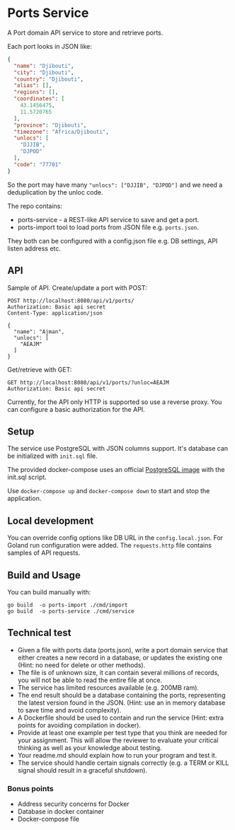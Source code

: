 # Ports Service
A Port domain API service to store and retrieve ports.

Each port looks in JSON like: 
```json
{
  "name": "Djibouti",
  "city": "Djibouti",
  "country": "Djibouti",
  "alias": [],
  "regions": [],
  "coordinates": [
    43.1456475,
    11.5720765
  ],
  "province": "Djibouti",
  "timezone": "Africa/Djibouti",
  "unlocs": [
    "DJJIB",
    "DJPOD"
  ],
  "code": "77701"
}
```

So the port may have many `"unlocs": ["DJJIB", "DJPOD"]` and we need a deduplication by the unloc code.

The repo contains:
* ports-service - a REST-like API service to save and get a port.
* ports-import tool to load ports from JSON file e.g. `ports.json`.

They both can be configured with a config.json file e.g. DB settings, API listen address etc.

## API
Sample of API. Create/update a port with POST:
```
POST http://localhost:8080/api/v1/ports/
Authorization: Basic api secret
Content-Type: application/json

{
  "name": "Ajman",
  "unlocs": [
    "AEAJM"
  ]
}
```

Get/retrieve with GET:
```
GET http://localhost:8080/api/v1/ports/?unloc=AEAJM
Authorization: Basic api secret
```

Currently, for the API only HTTP is supported so use a reverse proxy.
You can configure a basic authorization for the API.

## Setup
The service use PostgreSQL with JSON columns support.
It's database can be initialized with `init.sql` file.

The provided docker-compose uses an official [PostgreSQL image](https://hub.docker.com/_/postgres) with the init.sql script.

Use `docker-compose up` and `docker-compose down` to start and stop the application.

## Local development
You can override config options like DB URL in the `config.local.json`.
For Goland run configuration were added.
The `requests.http` file contains samples of API requests.

## Build and Usage
You can build manually with:

    go build  -o ports-import ./cmd/import
    go build  -o ports-service ./cmd/service


## Technical test

- Given a file with ports data (ports.json), write a port domain service that either creates a new record in a database, or updates the existing one (Hint: no need for delete or other methods).
- The file is of unknown size, it can contain several millions of records, you will not be able to read the entire file at once.
- The service has limited resources available (e.g. 200MB ram).
- The end result should be a database containing the ports, representing the latest version found in the JSON. (Hint: use an in memory database to save time and avoid complexity).
- A Dockerfile should be used to contain and run the service (Hint: extra points for avoiding compilation in docker).
- Provide at least one example per test type that you think are needed for your assignment. This will allow the reviewer to evaluate your critical thinking as well as your knowledge about testing.
- Your readme.md should explain how to run your program and test it.
- The service should handle certain signals correctly (e.g. a TERM or KILL signal should result in a graceful shutdown).

### Bonus points

- Address security concerns for Docker
- Database in docker container
- Docker-compose file
